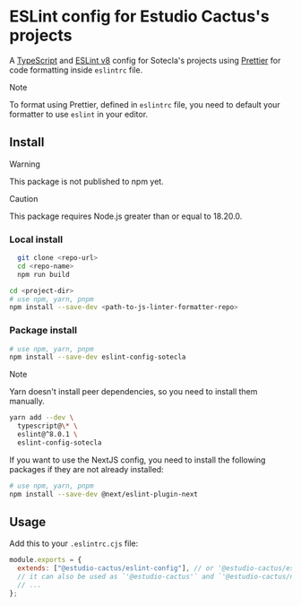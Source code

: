 # ESLint config for Estudio Cactus's projects

A [TypeScript](https://www.typescriptlang.org/) and
[ESLint v8](ihttps://eslint.org/docs/v8.x/) config for Sotecla's projects using
[Prettier](https://prettier.io/) for code formatting inside `eslintrc` file.

> [!NOTE]
> To format using Prettier, defined in `eslintrc` file, you need to default
> your formatter to use `eslint` in your editor.

## Install

> [!WARNING]
> This package is not published to npm yet.

> [!CAUTION]
> This package requires Node.js greater than or equal to 18.20.0.

### Local install

```bash
  git clone <repo-url>
  cd <repo-name>
  npm run build
```

```bash
cd <project-dir>
# use npm, yarn, pnpm
npm install --save-dev <path-to-js-linter-formatter-repo>
```

### Package install

```bash
# use npm, yarn, pnpm
npm install --save-dev eslint-config-sotecla
```

> [!NOTE]
> Yarn doesn't install peer dependencies, so you need to install them manually.
>
> ```bash
> yarn add --dev \
>   typescript@\* \
>   eslint@^8.0.1 \
>   eslint-config-sotecla
> ```

If you want to use the NextJS config, you need to install the following packages if they are not already installed:

```bash
# use npm, yarn, pnpm
npm install --save-dev @next/eslint-plugin-next
```

## Usage

Add this to your `.eslintrc.cjs` file:

```javascript
module.exports = {
  extends: ["@estudio-cactus/eslint-config"], // or '@estudio-cactus/eslint-config/nextjs' for NextJS projects
  // it can also be used as `'@estudio-cactus'` and `'@estudio-cactus/nextjs'` for NextJS projects
  // ...
};
```
